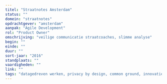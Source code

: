 ```yaml
---
titel: "Straatnotes Amsterdam"
status: ""
domein: "straatnotes"
opdrachtgever: "amsterdam"
aanpak: "Agile Development"
rol: "Product Owner"
omschrijving: "veilige communicatie straatcoaches, slimme analyse"
begin: ""
einde: ""
duur: ""
sort-jaar: "2016"
standplaats: ""
vaardigheden: ""
link: ""
tags: "datagedreven werken, privacy by design, common ground, innovatie, fixxx"
---
```

